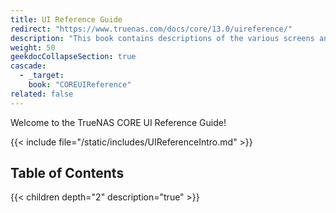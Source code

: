 ```yaml
---
title: UI Reference Guide
redirect: "https://www.truenas.com/docs/core/13.0/uireference/"
description: "This book contains descriptions of the various screens and fields available in the TrueNAS User Interface."
weight: 50
geekdocCollapseSection: true
cascade:
  - _target:
    book: "COREUIReference"
related: false
---
```


Welcome to the TrueNAS CORE UI Reference Guide!

{{< include file="/static/includes/UIReferenceIntro.md" >}}

<div class="noprint">

## Table of Contents

{{< children depth="2" description="true" >}}
</div>
